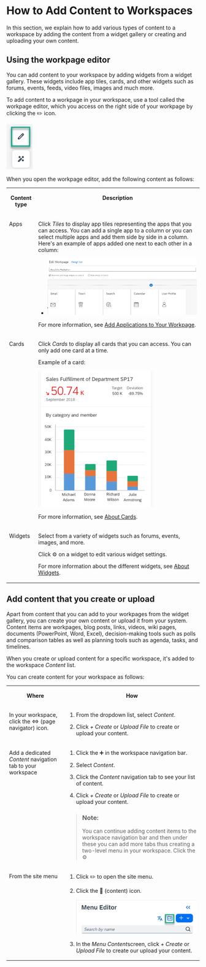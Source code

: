 <!-- loio19bf8aa8e8aa4c3b9c5f0104b1bdc518 -->

<link rel="stylesheet" type="text/css" href="css/sap-icons.css"/>

# How to Add Content to Workspaces

In this section, we explain how to add various types of content to a workspace by adding the content from a widget gallery or creating and uploading your own content.



<a name="loio19bf8aa8e8aa4c3b9c5f0104b1bdc518__section_uv1_mnc_cqb"/>

## Using the workpage editor

You can add content to your workspace by adding widgets from a widget gallery. These widgets include app tiles, cards, and other widgets such as forums, events, feeds, video files, images and much more.

To add content to a workpage in your workspace, use a tool called the workpage editor, which you access on the right side of your workpage by clicking the :pencil2: icon.

![](images/Access_Workpage_Editor_2a1c74b.png)

When you open the workpage editor, add the following content as follows:


<table>
<tr>
<th valign="top">

Content type



</th>
<th valign="top">

Description



</th>
</tr>
<tr>
<td valign="top">

Apps



</td>
<td valign="top">

Click *Tiles* to display app tiles representing the apps that you can access. You can add a single app to a column or you can select multiple apps and add them side by side in a column. Here's an example of apps added one next to each other in a column:

-   ![](images/Adding_apps_c9282e0.png)


For more information, see [Add Applications to Your Workpage](add-applications-to-your-workpage-7bcef04.md).



</td>
</tr>
<tr>
<td valign="top">

Cards



</td>
<td valign="top">

Click *Cards* to display all cards that you can access. You can only add one card at a time.

Example of a card:

![](images/Card_example_e802a03.png)

For more information, see [About Cards](about-cards-a202464.md).



</td>
</tr>
<tr>
<td valign="top">

Widgets



</td>
<td valign="top">

Select from a variety of widgets such as forums, events, images, and more.

Click :gear: on a widget to edit various widget settings.

For more information about the different widgets, see [About Widgets](about-widgets-5a73a41.md).



</td>
</tr>
</table>



<a name="loio19bf8aa8e8aa4c3b9c5f0104b1bdc518__section_d3j_t3m_xxb"/>

## Add content that you create or upload

Apart from content that you can add to your workpages from the widget gallery, you can create your own content or upload it from your system. Content items are workpages, blog posts, links, videos, wiki pages, documents \(PowerPoint, Word, Excel\), decision-making tools such as polls and comparison tables as well as planning tools such as agenda, tasks, and timelines.

When you create or upload content for a specific workspace, it's added to the workspace *Content* list.

You can create content for your workspace as follows:


<table>
<tr>
<th valign="top">

Where



</th>
<th valign="top">

How



</th>
</tr>
<tr>
<td valign="top">

In your workspace, click the <span class="SAP-icons"></span> \(page navigator\) icon.



</td>
<td valign="top">

1.  From the dropdown list, select *Content*.

2.  Click *\+ Create* or *Upload File* to create or upload your content.




</td>
</tr>
<tr>
<td valign="top">

Add a dedicated *Content* navigation tab to your workspace



</td>
<td valign="top">

1.  Click the :heavy_plus_sign: in the workspace navigation bar.

2.  Select *Content*.

3.  Click the *Content* navigation tab to see your list of content.

4.  Click *\+ Create* or *Upload File* to create or upload your content.


> ### Note:  
> You can continue adding content items to the workspace navigation bar and then under these you can add more tabs thus creating a two-level menu in your workspace. Click the :gear: 



</td>
</tr>
<tr>
<td valign="top">

From the site menu



</td>
<td valign="top">

1.  Click :pencil2: to open the site menu.

2.  Click the <span class="SAP-icons"></span> \(content\) icon.

    ![](images/Menu_editor_content_3dd4202.png)

3.  In the *Menu Content*screen, click *\+ Create* or *Upload File* to create our upload your content.




</td>
</tr>
</table>

